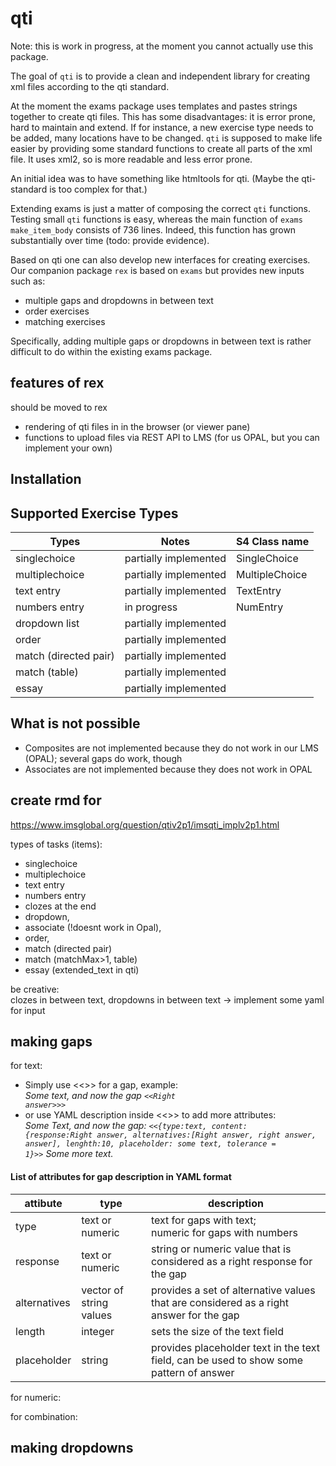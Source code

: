 
<!-- README.md is generated from README.Rmd. Please edit that file -->
<!-- badges: start -->
<!-- badges: end -->

# qti

Note: this is work in progress, at the moment you cannot actually use
this package.

The goal of `qti` is to provide a clean and independent library for
creating xml files according to the qti standard.

At the moment the exams package uses templates and pastes strings
together to create qti files. This has some disadvantages: it is error
prone, hard to maintain and extend. If for instance, a new exercise type
needs to be added, many locations have to be changed. `qti` is supposed
to make life easier by providing some standard functions to create all
parts of the xml file. It uses xml2, so is more readable and less error
prone.

An initial idea was to have something like htmltools for qti. (Maybe the
qti-standard is too complex for that.)

Extending exams is just a matter of composing the correct `qti`
functions. Testing small `qti` functions is easy, whereas the main
function of `exams` `make_item_body` consists of 736 lines. Indeed, this
function has grown substantially over time (todo: provide evidence).

Based on qti one can also develop new interfaces for creating exercises.
Our companion package `rex` is based on `exams` but provides new inputs
such as:

-   multiple gaps and dropdowns in between text
-   order exercises
-   matching exercises

Specifically, adding multiple gaps or dropdowns in between text is
rather difficult to do within the existing exams package.

## features of rex

should be moved to rex

-   rendering of qti files in in the browser (or viewer pane)
-   functions to upload files via REST API to LMS (for us OPAL, but you
    can implement your own)

## Installation

## Supported Exercise Types

| Types                 | Notes                 | S4 Class name  |
|-----------------------|-----------------------|----------------|
| singlechoice          | partially implemented | SingleChoice   |
| multiplechoice        | partially implemented | MultipleChoice |
| text entry            | partially implemented | TextEntry      |
| numbers entry         | in progress           | NumEntry       |
| dropdown list         | partially implemented |                |
| order                 | partially implemented |                |
| match (directed pair) | partially implemented |                |
| match (table)         | partially implemented |                |
| essay                 | partially implemented |                |

## What is not possible

-   Composites are not implemented because they do not work in our LMS
    (OPAL); several gaps do work, though
-   Associates are not implemented because they does not work in OPAL

## create rmd for

<https://www.imsglobal.org/question/qtiv2p1/imsqti_implv2p1.html>

types of tasks (items):

-   singlechoice
-   multiplechoice
-   text entry
-   numbers entry
-   clozes at the end
-   dropdown,
-   associate (!doesnt work in Opal),
-   order,
-   match (directed pair)
-   match (matchMax\>1, table)
-   essay (extended_text in qti)

be creative:  
clozes in between text, dropdowns in between text -\> implement some
yaml for input

## making gaps

for text:  
- Simply use \<\<\>\> for a gap, example:  
*Some text, and now the gap <code>\<\<Right answer\>\>\></code>*  
- or use YAML description inside \<\<\>\> to add more attributes:  
*Some Text, and now the gap: <code>\<\<{type:text, content:
{response:Right answer, alternatives:\[Right answer, right answer,
answer\], lenghth:10, placeholder: some text, tolerance = 1}\>\></code>
Some more text.*

#### List of attributes for gap description in YAML format

| attibute     | type                    | description                                                                             |
|--------------|-------------------------|-----------------------------------------------------------------------------------------|
| type         | text or numeric         | text for gaps with text;<br />numeric for gaps with numbers                             |
| response     | text or numeric         | string or numeric value that is considered as a right response for the gap              |
| alternatives | vector of string values | provides a set of alternative values that are considered as a right answer for the gap  |
| length       | integer                 | sets the size of the text field                                                         |
| placeholder  | string                  | provides placeholder text in the text field, can be used to show some pattern of answer |

for numeric:

for combination:

## making dropdowns
